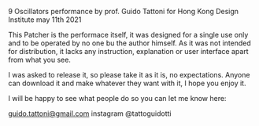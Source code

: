 9 Oscillators
performance by prof. Guido Tattoni for Hong Kong Design Institute
may 11th 2021

This Patcher is the performace itself, it was designed for a single use only and to be operated by no one bu the author himself.
As it was not intended for distribution, it lacks any instruction, explanation or user interface apart from what you see.

I was asked to release it, so please take it as it is, no expectations. Anyone can download it and make whatever they want with it, I hope you enjoy it.

I will be happy to see what people do so you can let me know here:

guido.tattoni@gmail.com
instagram @tattoguidotti
